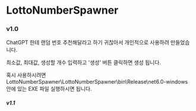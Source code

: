# LottoNumberSpawner
<h3> v1.0 </h3>
ChatGPT 한테 랜덤 번호 추천해달라고 하기 귀찮아서 개인적으로 사용하려 만들었습니다.

최소값, 최대값, 생성할 개수 입력하고 '생성' 버튼 클릭하면 생성 됩니다.

혹시 사용하시려면 LottoNumberSpawner\LottoNumberSpawner\bin\Release\net6.0-windows 안에 있는 EXE 파일 실행하시면 됩니다.

<h5> v1.1 </h5>

